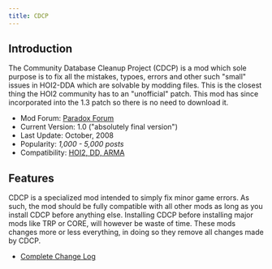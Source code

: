 ```yaml
---
title: CDCP
---
```

##  Introduction 

The Community Database Cleanup Project (CDCP) is a mod which sole
purpose is to fix all the mistakes, typoes, errors and other such
"small" issues in HOI2-DDA which are solvable by modding files. This is
the closest thing the HOI2 community has to an "unofficial" patch. This
mod has since incorporated into the 1.3 patch so there is no need to
download it.

-   Mod Forum: [Paradox
    Forum](http://forum.paradoxplaza.com/forum/showthread.php?t=313755&page=1&pp=20)
-   Current Version: 1.0 ("absolutely final version")
-   Last Update: October, 2008
-   Popularity: *1,000 - 5,000 posts*
-   Compatibility: [HOI2, DD,
    ARMA](/wiki/Abbreviations#H "Abbreviations")

##  Features 

CDCP is a specialized mod intended to simply fix minor game errors. As
such, the mod should be fully compatible with all other mods as long as
you install CDCP before anything else. Installing CDCP before installing
major mods like TRP or CORE, will however be waste of time. These mods
changes more or less everything, in doing so they remove all changes
made by CDCP.

-   [Complete Change
    Log](http://files.filefront.com/Changelog+v10txt/;12091985;/fileinfo.html)
